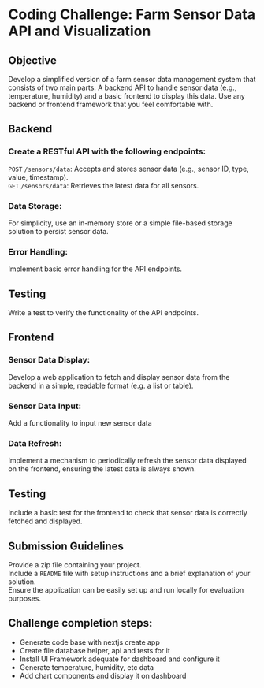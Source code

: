 # Coding Challenge: Farm Sensor Data API and Visualization

## Objective
Develop a simplified version of a farm sensor data management system that consists of two main parts: A backend API to handle sensor data (e.g., temperature, humidity) and a basic frontend to display this data. Use any backend or frontend framework that you feel comfortable with.

## Backend
### Create a RESTful API with the following endpoints:
`POST` `/sensors/data`: Accepts and stores sensor data (e.g., sensor ID, type, value, timestamp).  
`GET` `/sensors/data`: Retrieves the latest data for all sensors.

### Data Storage:
For simplicity, use an in-memory store or a simple file-based storage solution to persist sensor data.

### Error Handling:
Implement basic error handling for the API endpoints.

## Testing
Write a test to verify the functionality of the API endpoints.


## Frontend

### Sensor Data Display:
Develop a web application to fetch and display sensor data from the backend in a simple, readable format (e.g. a list or table).

### Sensor Data Input:
Add a functionality to input new sensor data

### Data Refresh:
Implement a mechanism to periodically refresh the sensor data displayed on the frontend, ensuring the latest data is always shown.

## Testing
Include a basic test for the frontend to check that sensor data is correctly fetched and displayed.

## Submission Guidelines
Provide a zip file containing your project.  
Include a `README` file with setup instructions and a brief explanation of your solution.  
Ensure the application can be easily set up and run locally for evaluation purposes.


## Challenge completion steps:
 - Generate code base with nextjs create app
 - Create file database helper, api and tests for it
 - Install UI Framework adequate for dashboard and configure it
 - Generate temperature, humidity, etc data 
 - Add chart components and display it on dashboard
